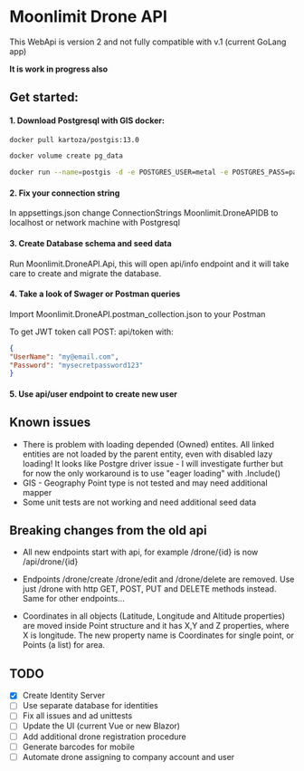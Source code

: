 # Moonlimit Drone API

This WebApi is version 2 and not fully compatible with v.1 (current GoLang app)

**It is work in progress also**

## Get started:
#### 1. Download Postgresql with GIS docker:
```bash
docker pull kartoza/postgis:13.0

docker volume create pg_data

docker run --name=postgis -d -e POSTGRES_USER=metal -e POSTGRES_PASS=parolata -e POSTGRES_DBNAME=gis -e ALLOW_IP_RANGE=0.0.0.0/0 -p 5432:5432 -v pg_data:/var/lib/postgresql --restart=always kartoza/postgis:13.0
```
#### 2. Fix your connection string
In appsettings.json change ConnectionStrings Moonlimit.DroneAPIDB to localhost or network machine with Postgresql

#### 3. Create Database schema and seed data
Run Moonlimit.DroneAPI.Api, this will open api/info endpoint and it will take care to create and migrate the database.

#### 4. Take a look of Swager or Postman queries
Import Moonlimit.DroneAPI.postman_collection.json to your Postman

To get JWT token call POST: api/token
with:
```json
{
"UserName": "my@email.com",
"Password": "mysecretpassword123"
}
```
#### 5. Use api/user endpoint to create new user

## Known issues

* There is problem with loading depended (Owned) entites.
All linked entities are not loaded by the parent entity, even with disabled lazy loading!
  It looks like Postgre driver issue - I will investigate further but for now the only workaround is to use "eager loading" with .Include()
* GIS - Geography Point type is not tested and may need additional mapper  
* Some unit tests are not working and need additional seed data

## Breaking changes from the old api

* All new endpoints start with api, for example /drone/{id} is now /api/drone/{id}

* Endpoints /drone/create /drone/edit and /drone/delete are removed. Use just /drone with http GET, POST, PUT and DELETE methods instead.
Same for other endpoints...

* Coordinates in all objects (Latitude, Longitude and Altitude properties) are moved inside Point structure and it has X,Y and Z properties, where X is longitude. 
The new property name is Coordinates for single point, or Points (a list) for area. 

## TODO

- [x] Create Identity Server
- [ ] Use separate database for identities
- [ ] Fix all issues and ad unittests
- [ ] Update the UI (current Vue or new Blazor) 
- [ ] Add additional drone registration procedure
- [ ] Generate barcodes for mobile 
- [ ] Automate drone assigning to company account and user

